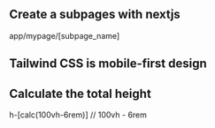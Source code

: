 ## Create a subpages with nextjs
app/mypage/[subpage_name]

## Tailwind CSS is mobile-first design

## Calculate the total height
 h-[calc(100vh-6rem)] // 100vh - 6rem